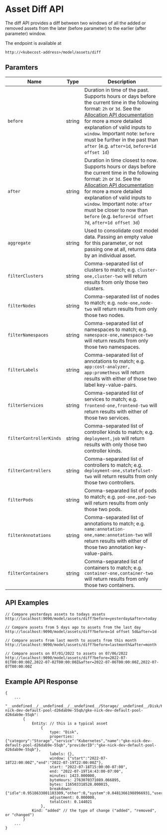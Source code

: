 Asset Diff API
====================================

The diff API provides a diff between two windows of all the added or removed assets from the later (before parameter) to the earlier (after parameter) window.

The endpoint is available at
```
http://<kubecost-address>/model/assets/diff
```

## Paramters
| Name | Type | Description |
|------|------|-------------|
| `before` | string | Duration in time of the past. Supports hours or days before the current time in the following format: `2h` or `3d`. See the [Allocation API documentation](https://github.com/kubecost/docs/blob/main/allocation.md#querying) for more a more detailed explanation of valid inputs to `window`. Important note: `before` must be further in the past than `after` (e.g. `after=1d`, `before=1d offset 1d`) |
| `after` | string | Duration in time closest to now. Supports hours or days before the current time in the following format: `2h` or `3d`. See the [Allocation API documentation](https://github.com/kubecost/docs/blob/main/allocation.md#querying) for more a more detailed explanation of valid inputs to `window`. Important note: `after` must be closer to now than `before` (e.g. `before=1d offset 7d`, `after=1d offset 3d`) |
| `aggregate` | string | Used to consolidate cost model data. Passing an empty value for this parameter, or not passing one at all, returns data by an individual asset. |
| `filterClusters` | string | Comma-separated list of clusters to match; e.g. `cluster-one,cluster-two` will return results from only those two clusters. |
| `filterNodes` | string | Comma-separated list of nodes to match; e.g. `node-one,node-two` will return results from only those two nodes. |
| `filterNamespaces` | string | Comma-separated list of namespaces to match; e.g. `namespace-one,namespace-two` will return results from only those two namespaces. |
| `filterLabels` | string | Comma-separated list of annotations to match; e.g. `app:cost-analyzer, app:prometheus` will return results with either of those two label key-value-pairs. |
| `filterServices` | string | Comma-separated list of services to match; e.g. `frontend-one,frontend-two` will return results with either of those two services. |
| `filterControllerKinds` | string | Comma-separated list of controller kinds to match; e.g. `deployment,job` will return results with only those two controller kinds. |
| `filterControllers` | string | Comma-separated list of controllers to match; e.g. `deployment-one,statefulset-two` will return results from only those two controllers. |
| `filterPods` | string | Comma-separated list of pods to match; e.g. `pod-one,pod-two` will return results from only those two pods. |
| `filterAnnotations` | string | Comma-separated list of annotations to match; e.g. `name:annotation-one,name:annotation-two` will return results with either of those two annotation key-value-pairs. |
| `filterContainers` | string | Comma-separated list of containers to match; e.g. `container-one,container-two` will return results from only those two containers. |

## API Examples

```
// Compare yesterdays assets to todays assets
http://localhost:9090/model/assets/diff?before=yesterday&after=today

// Compare assets from 5 days ago to assets from the last day
http://localhost:9090/model/assets/diff?before=1d offset 5d&after=1d

// Compare assets from last month to assets from this month
http://localhost:9090/model/assets/diff?before=lastmonth&after=month

// Compare assets on 07/01/2022 to assets on 07/06/2022
http://localhost:9090/model/assets/diff?before=2022-07-01T00:00:00Z,2022-07-02T00:00:00Z&after=2022-07-06T00:00:00Z,2022-07-07T00:00:00Z

```

## Example API Response

```
{
    ...
    "__undefined__/__undefined__/__undefined__/Storage/__undefined__/Disk/Kubernetes/gke-nick-dev-default-pool-d26dab9e-55qb/gke-nick-dev-default-pool-d26dab9e-55qb":
        {
            Entity: // this is a typical asset
                {
                    type: "Disk",
                    properties: {"category":"Storage","service":"Kubernetes","name":"gke-nick-dev-default-pool-d26dab9e-55qb","providerID":"gke-nick-dev-default-pool-d26dab9e-55qb"},
                    labels: {},
                    window: {"start":"2022-07-18T22:00:00Z","end":"2022-07-19T22:00:00Z"},
                    start: "2022-07-18T15:00:00-07:00",
                    end: "2022-07-19T14:43:00-07:00",
                    minutes: 1423.000000,
                    byteHours: 2763070371089.066895,
                    bytes: 116503318528.000015,
                    breakdown: {"idle":0.9518633801103309,"other":0,"system":0.04813661988966931,"user":0},
                    adjustment: 0.000000,
                    totalCost: 0.144021
                },
            Kind: "added" // the type of change ("added", "removed", or "changed")
        }
    ...
}
```